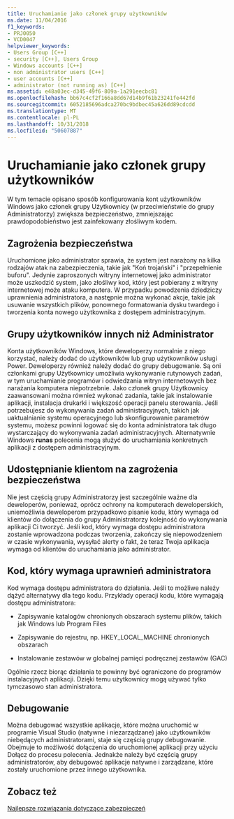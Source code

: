 ```yaml
---
title: Uruchamianie jako członek grupy użytkowników
ms.date: 11/04/2016
f1_keywords:
- PRJ0050
- VCD0047
helpviewer_keywords:
- Users Group [C++]
- security [C++], Users Group
- Windows accounts [C++]
- non administrator users [C++]
- user accounts [C++]
- administrator (not running as) [C++]
ms.assetid: e48a03ec-d345-49f6-809a-1a291eecbc81
ms.openlocfilehash: bb67c4cf2f166a8dd67d14b9f61b23241fe442fd
ms.sourcegitcommit: 6052185696adca270bc9bdbec45a626dd89cdcdd
ms.translationtype: MT
ms.contentlocale: pl-PL
ms.lasthandoff: 10/31/2018
ms.locfileid: "50607887"
---
```

# <a name="running-as-a-member-of-the-users-group"></a>Uruchamianie jako członek grupy użytkowników

W tym temacie opisano sposób konfigurowania kont użytkowników Windows jako członek grupy Użytkownicy (w przeciwieństwie do grupy Administratorzy) zwiększa bezpieczeństwo, zmniejszając prawdopodobieństwo jest zainfekowany złośliwym kodem.

## <a name="security-risks"></a>Zagrożenia bezpieczeństwa

Uruchomione jako administrator sprawia, że system jest narażony na kilka rodzajów atak na zabezpieczenia, takie jak "Koń trojański" i "przepełnienie buforu". Jedynie zaproszonych witryny internetowej jako administrator może uszkodzić system, jako złośliwy kod, który jest pobierany z witryny internetowej może ataku komputera. W przypadku powodzenia dziedziczy uprawnienia administratora, a następnie można wykonać akcje, takie jak usuwanie wszystkich plików, ponownego formatowania dysku twardego i tworzenia konta nowego użytkownika z dostępem administracyjnym.

## <a name="non-administrator-user-groups"></a>Grupy użytkowników innych niż Administrator

Konta użytkowników Windows, które deweloperzy normalnie z niego korzystać, należy dodać do użytkowników lub grup użytkowników usługi Power. Deweloperzy również należy dodać do grupy debugowanie. Są oni członkami grupy Użytkownicy umożliwia wykonywanie rutynowych zadań, w tym uruchamianie programów i odwiedzania witryn internetowych bez narażania komputera niepotrzebnie. Jako członek grupy Użytkownicy zaawansowani można również wykonać zadania, takie jak instalowanie aplikacji, instalacja drukarki i większość operacji panelu sterowania. Jeśli potrzebujesz do wykonywania zadań administracyjnych, takich jak uaktualnianie systemu operacyjnego lub skonfigurowanie parametrów systemu, możesz powinni logować się do konta administratora tak długo wystarczający do wykonywania zadań administracyjnych. Alternatywnie Windows **runas** polecenia mogą służyć do uruchamiania konkretnych aplikacji z dostępem administracyjnym.

## <a name="exposing-customers-to-security-risks"></a>Udostępnianie klientom na zagrożenia bezpieczeństwa

Nie jest częścią grupy Administratorzy jest szczególnie ważne dla deweloperów, ponieważ, oprócz ochrony na komputerach deweloperskich, uniemożliwia deweloperom przypadkowo pisanie kodu, który wymaga od klientów do dołączenia do grupy Administratorzy kolejność do wykonywania aplikacji Ci tworzyć. Jeśli kod, który wymaga dostępu administratora zostanie wprowadzona podczas tworzenia, zakończy się niepowodzeniem w czasie wykonywania, wysyłać alerty o fakt, że teraz Twoja aplikacja wymaga od klientów do uruchamiania jako administrator.

## <a name="code-that-requires-administrator-privileges"></a>Kod, który wymaga uprawnień administratora

Kod wymaga dostępu administratora do działania. Jeśli to możliwe należy dążyć alternatywy dla tego kodu. Przykłady operacji kodu, które wymagają dostępu administratora:

- Zapisywanie katalogów chronionych obszarach systemu plików, takich jak Windows lub Program Files

- Zapisywanie do rejestru, np. HKEY_LOCAL_MACHINE chronionych obszarach

- Instalowanie zestawów w globalnej pamięci podręcznej zestawów (GAC)

Ogólnie rzecz biorąc działania te powinny być ograniczone do programów instalacyjnych aplikacji. Dzięki temu użytkownicy mogą używać tylko tymczasowo stan administratora.

## <a name="debugging"></a>Debugowanie

Można debugować wszystkie aplikacje, które można uruchomić w programie Visual Studio (natywne i niezarządzane) jako użytkowników niebędących administratorami, staje się częścią grupy debugowanie. Obejmuje to możliwość dołączenia do uruchomionej aplikacji przy użyciu Dołącz do procesu polecenia. Jednakże należy być częścią grupy administratorów, aby debugować aplikacje natywne i zarządzane, które zostały uruchomione przez innego użytkownika.

## <a name="see-also"></a>Zobacz też

[Najlepsze rozwiązania dotyczące zabezpieczeń](security-best-practices-for-cpp.md)